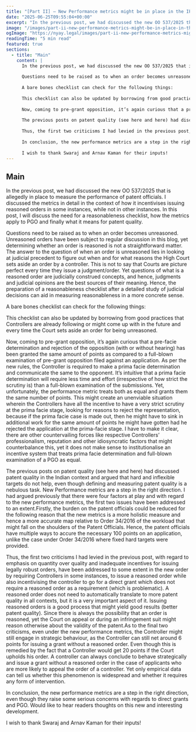 ```yaml
---
title: "[Part II] – New Performance metrics might be in place in the IPO!"
date: "2025-06-25T09:55:04+00:00"
excerpt: "In the previous post, we had discussed the new OO 537/2025 that is allegedly in place to measure the performance of patent officials. I discussed the metrics in detail in the context of how it incentivises issuing reasoned orders in some instances, while not in other instances. In this post, I will discuss the need…"
image: "/images/part-ii-new-performance-metrics-might-be-in-place-in-the-ipo.png?fit=475%2C476&ssl=1"
ogImage: "https://nyay.legal/images/part-ii-new-performance-metrics-might-be-in-place-in-the-ipo.png?fit=475%2C476&ssl=1"
readingTime: "5 min read"
featured: true
sections:
  - title: "Main"
    content: |
      In the previous post, we had discussed the new OO 537/2025 that is allegedly in place to measure the performance of patent officials. I discussed the metrics in detail in the context of how it incentivises issuing reasoned orders in some instances, while not in other instances. In this post, I will discuss the need for a reasonableness checklist, how the metrics apply to PGO and finally what it means for patent quality.
      
      Questions need to be raised as to when an order becomes unreasoned. Unreasoned orders have been subject to regular discussion in this blog, yet determining whether an order is reasoned is not a straightforward matter. The answer to the question of when an order is unreasoned lies in looking at judicial precedent to figure out when and for what reasons the High Court sets aside an order by a controller. This is not to say that Courts are picture perfect every time they issue a judgment/order. Yet questions of what is a reasoned order are judicially construed concepts, and hence, judgments and judicial opinions are the best sources of their meaning. Hence, the preparation of a reasonableness checklist after a detailed study of judicial decisions can aid in measuring reasonableness in a more concrete sense.
      
      A bare bones checklist can check for the following things:
      
      This checklist can also be updated by borrowing from good practices that Controllers are already following or might come up with in the future and every time the Court sets aside an order for being unreasoned.
      
      Now, coming to pre-grant opposition, it’s again curious that a pre-facie determination and rejection of the opposition (with or without hearing) has been granted the same amount of points as compared to a full-blown examination of pre-grant opposition filed against an application. As per the new rules, the Controller is required to make a prima facie determination and communicate the same to the opponent. It’s intuitive that a prima facie determination will require less time and effort (irrespective of how strict the scrutiny is) than a full-blown examination of the submissions. Yet, unfortunately, the performance metric treats both as equal and grants them the same number of points. This might create an unenviable situation wherein the Controllers have all the incentive to have a very strict scrutiny at the prima facie stage, looking for reasons to reject the representation, because if the prima facie case is made out, then he might have to sink in additional work for the same amount of points he might have gotten had he rejected the application at the prima-facie stage. I have to make it clear, there are other countervailing forces like respective Controllers’ professionalism, reputation and other idiosyncratic factors that might counterbalance this, yet it does not make sense to institutionalise an incentive system that treats prima facie determination and full-blown examination of a PGO as equal.
      
      The previous posts on patent quality (see here and here) had discussed patent quality in the Indian context and argued that hard and inflexible targets do not help, even though defining and measuring patent quality is a nebulous task. New Performance metrics are a step in the right direction. I had argued previously that there were four factors at play and with regard to the new performance metrics, the first two issues have been addressed to an extent.Firstly, the burden on the patent officials could be reduced for the following reason that the new metrics is a more holistic measure and hence a more accurate map relative to Order 34/2016 of the workload that might fall on the shoulders of the Patent Officials. Hence, the patent officials have multiple ways to accure the necessary 100 points on an application, unlike the case under Order 34/2016 where fixed hard targets were provided.
      
      Thus, the first two criticisms I had levied in the previous post, with regard to emphasis on quantity over quality and inadequate incentives for issuing legally robust orders, have been addressed to some extent in the new order by requiring Controllers in some instances, to issue a reasoned order while also incentivising the controller to go for a direct grant which does not require a reasoned order as a requirement (which is problematic). A reasoned order does not need to automatically translate to more patent quality in all contexts, but it is a very important aspect of it. Issuing reasoned orders is a good process that might yield good results (better patent quality). Since there is always the possibility that an order is reasoned, yet the Court on appeal or during an infringement suit might reason otherwise about the validity of the patent.As to the final two criticisms, even under the new performance metrics, the Controller might still engage in strategic behaviour, as the Controller can still net around 6 points for issuing a grant without a reasoned order. Even though this is remedied by the fact that a Controller would get 20 points if the Court upholds his order. A controller can always conclude to behave strategically and issue a grant without a reasoned order in the case of applicants who are more likely to appeal the order of a controller. Yet only empirical data can tell us whether this phenomenon is widespread and whether it requires any form of intervention.
      
      In conclusion, the new performance metrics are a step in the right direction, even though they raise some serious concerns with regards to direct grants and PGO. Would like to hear readers thoughts on this new and interesting development.
      
      I wish to thank Swaraj and Arnav Kaman for their inputs!
---
```


## Main

In the previous post, we had discussed the new OO 537/2025 that is allegedly in place to measure the performance of patent officials. I discussed the metrics in detail in the context of how it incentivises issuing reasoned orders in some instances, while not in other instances. In this post, I will discuss the need for a reasonableness checklist, how the metrics apply to PGO and finally what it means for patent quality.

Questions need to be raised as to when an order becomes unreasoned. Unreasoned orders have been subject to regular discussion in this blog, yet determining whether an order is reasoned is not a straightforward matter. The answer to the question of when an order is unreasoned lies in looking at judicial precedent to figure out when and for what reasons the High Court sets aside an order by a controller. This is not to say that Courts are picture perfect every time they issue a judgment/order. Yet questions of what is a reasoned order are judicially construed concepts, and hence, judgments and judicial opinions are the best sources of their meaning. Hence, the preparation of a reasonableness checklist after a detailed study of judicial decisions can aid in measuring reasonableness in a more concrete sense.

A bare bones checklist can check for the following things:

This checklist can also be updated by borrowing from good practices that Controllers are already following or might come up with in the future and every time the Court sets aside an order for being unreasoned.

Now, coming to pre-grant opposition, it’s again curious that a pre-facie determination and rejection of the opposition (with or without hearing) has been granted the same amount of points as compared to a full-blown examination of pre-grant opposition filed against an application. As per the new rules, the Controller is required to make a prima facie determination and communicate the same to the opponent. It’s intuitive that a prima facie determination will require less time and effort (irrespective of how strict the scrutiny is) than a full-blown examination of the submissions. Yet, unfortunately, the performance metric treats both as equal and grants them the same number of points. This might create an unenviable situation wherein the Controllers have all the incentive to have a very strict scrutiny at the prima facie stage, looking for reasons to reject the representation, because if the prima facie case is made out, then he might have to sink in additional work for the same amount of points he might have gotten had he rejected the application at the prima-facie stage. I have to make it clear, there are other countervailing forces like respective Controllers’ professionalism, reputation and other idiosyncratic factors that might counterbalance this, yet it does not make sense to institutionalise an incentive system that treats prima facie determination and full-blown examination of a PGO as equal.

The previous posts on patent quality (see here and here) had discussed patent quality in the Indian context and argued that hard and inflexible targets do not help, even though defining and measuring patent quality is a nebulous task. New Performance metrics are a step in the right direction. I had argued previously that there were four factors at play and with regard to the new performance metrics, the first two issues have been addressed to an extent.Firstly, the burden on the patent officials could be reduced for the following reason that the new metrics is a more holistic measure and hence a more accurate map relative to Order 34/2016 of the workload that might fall on the shoulders of the Patent Officials. Hence, the patent officials have multiple ways to accure the necessary 100 points on an application, unlike the case under Order 34/2016 where fixed hard targets were provided.

Thus, the first two criticisms I had levied in the previous post, with regard to emphasis on quantity over quality and inadequate incentives for issuing legally robust orders, have been addressed to some extent in the new order by requiring Controllers in some instances, to issue a reasoned order while also incentivising the controller to go for a direct grant which does not require a reasoned order as a requirement (which is problematic). A reasoned order does not need to automatically translate to more patent quality in all contexts, but it is a very important aspect of it. Issuing reasoned orders is a good process that might yield good results (better patent quality). Since there is always the possibility that an order is reasoned, yet the Court on appeal or during an infringement suit might reason otherwise about the validity of the patent.As to the final two criticisms, even under the new performance metrics, the Controller might still engage in strategic behaviour, as the Controller can still net around 6 points for issuing a grant without a reasoned order. Even though this is remedied by the fact that a Controller would get 20 points if the Court upholds his order. A controller can always conclude to behave strategically and issue a grant without a reasoned order in the case of applicants who are more likely to appeal the order of a controller. Yet only empirical data can tell us whether this phenomenon is widespread and whether it requires any form of intervention.

In conclusion, the new performance metrics are a step in the right direction, even though they raise some serious concerns with regards to direct grants and PGO. Would like to hear readers thoughts on this new and interesting development.

I wish to thank Swaraj and Arnav Kaman for their inputs!